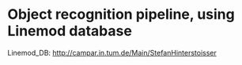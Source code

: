 # Object recognition pipeline, using Linemod database

Linemod_DB: http://campar.in.tum.de/Main/StefanHinterstoisser
